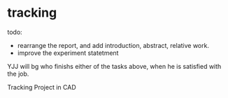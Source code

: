 tracking
========

todo:

* rearrange the report, and add introduction, abstract, relative work.
* improve the experiment statetment

YJJ will bg who finishs either of the tasks above, when he is satisfied with the job.

Tracking Project in CAD
